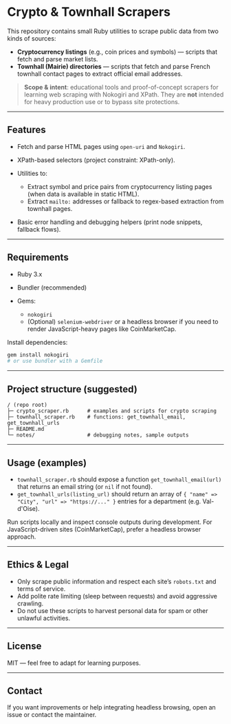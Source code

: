 # Crypto & Townhall Scrapers

This repository contains small Ruby utilities to scrape public data from two kinds of sources:

* **Cryptocurrency listings** (e.g., coin prices and symbols) — scripts that fetch and parse market lists.
* **Townhall (Mairie) directories** — scripts that fetch and parse French townhall contact pages to extract official email addresses.

> **Scope & intent**: educational tools and proof-of-concept scrapers for learning web scraping with Nokogiri and XPath. They are **not** intended for heavy production use or to bypass site protections.

---

## Features

* Fetch and parse HTML pages using `open-uri` and `Nokogiri`.
* XPath-based selectors (project constraint: XPath-only).
* Utilities to:

  * Extract symbol and price pairs from cryptocurrency listing pages (when data is available in static HTML).
  * Extract `mailto:` addresses or fallback to regex-based extraction from townhall pages.
* Basic error handling and debugging helpers (print node snippets, fallback flows).

---

## Requirements

* Ruby 3.x
* Bundler (recommended)
* Gems:

  * `nokogiri`
  * (Optional) `selenium-webdriver` or a headless browser if you need to render JavaScript-heavy pages like CoinMarketCap.

Install dependencies:

```bash
gem install nokogiri
# or use bundler with a Gemfile
```

---

## Project structure (suggested)

```
/ (repo root)
├─ crypto_scraper.rb      # examples and scripts for crypto scraping
├─ townhall_scraper.rb    # functions: get_townhall_email, get_townhall_urls
├─ README.md
└─ notes/                 # debugging notes, sample outputs
```

---

## Usage (examples)

* `townhall_scraper.rb` should expose a function `get_townhall_email(url)` that returns an email string (or `nil` if not found).
* `get_townhall_urls(listing_url)` should return an array of `{ "name" => "City", "url" => "https://..." }` entries for a department (e.g. Val-d'Oise).

Run scripts locally and inspect console outputs during development. For JavaScript-driven sites (CoinMarketCap), prefer a headless browser approach.

---

## Ethics & Legal

* Only scrape public information and respect each site’s `robots.txt` and terms of service.
* Add polite rate limiting (sleep between requests) and avoid aggressive crawling.
* Do not use these scripts to harvest personal data for spam or other unlawful activities.

---

## License

MIT — feel free to adapt for learning purposes.

---

## Contact

If you want improvements or help integrating headless browsing, open an issue or contact the maintainer.

